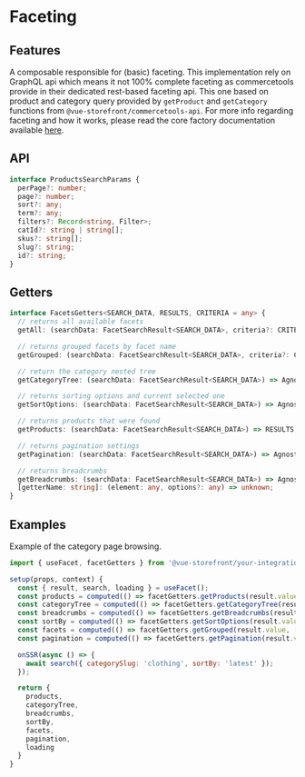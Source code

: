 # Faceting

## Features

A composable responsible for (basic) faceting. This implementation rely on GraphQL api which means it not 100% complete faceting as commercetools provide in their dedicated rest-based faceting api. This one based on product and category query provided by `getProduct` and `getCategory` functions from `@vue-storefront/commercetools-api`. For more info regarding faceting and how it works, please read the core factory documentation available [here](/vsf-core/faceting).

## API

```ts
interface ProductsSearchParams {
  perPage?: number;
  page?: number;
  sort?: any;
  term?: any;
  filters?: Record<string, Filter>;
  catId?: string | string[];
  skus?: string[];
  slug?: string;
  id?: string;
}
```

## Getters

```ts
interface FacetsGetters<SEARCH_DATA, RESULTS, CRITERIA = any> {
  // returns all available facets
  getAll: (searchData: FacetSearchResult<SEARCH_DATA>, criteria?: CRITERIA) => AgnosticFacet[];

  // returns grouped facets by facet name
  getGrouped: (searchData: FacetSearchResult<SEARCH_DATA>, criteria?: CRITERIA) => AgnosticGroupedFacet[];

  // return the category nested tree
  getCategoryTree: (searchData: FacetSearchResult<SEARCH_DATA>) => AgnosticCategoryTree;

  // returns sorting options and current selected one
  getSortOptions: (searchData: FacetSearchResult<SEARCH_DATA>) => AgnosticSort;

  // returns products that were found
  getProducts: (searchData: FacetSearchResult<SEARCH_DATA>) => RESULTS;

  // returns pagination settings
  getPagination: (searchData: FacetSearchResult<SEARCH_DATA>) => AgnosticPagination;

  // returns breadcrumbs
  getBreadcrumbs: (searchData: FacetSearchResult<SEARCH_DATA>) => AgnosticBreadcrumb[];
  [getterName: string]: (element: any, options?: any) => unknown;
}
```

## Examples

Example of the category page browsing.

```js
import { useFacet, facetGetters } from '@vue-storefront/your-integration';

setup(props, context) {
  const { result, search, loading } = useFacet();
  const products = computed(() => facetGetters.getProducts(result.value));
  const categoryTree = computed(() => facetGetters.getCategoryTree(result.value));
  const breadcrumbs = computed(() => facetGetters.getBreadcrumbs(result.value));
  const sortBy = computed(() => facetGetters.getSortOptions(result.value));
  const facets = computed(() => facetGetters.getGrouped(result.value, ['color', 'size']));
  const pagination = computed(() => facetGetters.getPagination(result.value));

  onSSR(async () => {
    await search({ categorySlug: 'clothing', sortBy: 'latest' });
  });

  return {
    products,
    categoryTree,
    breadcrumbs,
    sortBy,
    facets,
    pagination,
    loading
  }
}
```
